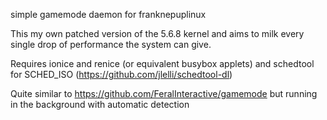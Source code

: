 simple gamemode daemon for franknepuplinux

This my own patched version of the 5.6.8 kernel and aims to milk every single drop of performance the system can give.

Requires ionice and renice (or equivalent busybox applets) and schedtool for SCHED_ISO (https://github.com/jlelli/schedtool-dl)

Quite similar to https://github.com/FeralInteractive/gamemode but running in the background with automatic detection
